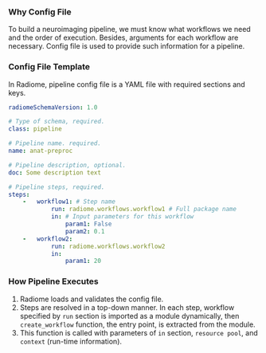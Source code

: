 ### Why Config File

To build a neuroimaging pipeline, we must know what workflows we need and the order of execution. Besides, arguments for each workflow are necessary. Config file is used to provide such information for a pipeline.

### Config File Template

In Radiome, pipeline config file is a YAML file with required sections and keys.

```yaml
radiomeSchemaVersion: 1.0

# Type of schema, required.
class: pipeline

# Pipeline name. required.
name: anat-preproc

# Pipeline description, optional.
doc: Some description text

# Pipeline steps, required.
steps:
    -   workflow1: # Step name
            run: radiome.workflows.workflow1 # Full package name
            in: # Input parameters for this workflow
                param1: False 
                param2: 0.1
    -   workflow2:
            run: radiome.workflows.workflow2
            in:
                param1: 20      
```

### How Pipeline Executes

1. Radiome loads and validates the config file.
2. Steps are resolved in a top-down manner. In each step, workflow specified by `run` section is imported as a module dynamically,  then `create_workflow` function, the entry point, is extracted from the module.
3. This function is called with parameters of `in` section, `resource pool`, and `context` (run-time information). 





